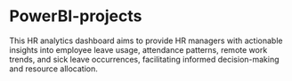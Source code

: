 # PowerBI-projects

This HR analytics dashboard aims to provide HR managers with actionable insights into employee leave usage, attendance patterns, remote work trends, and sick leave occurrences, facilitating informed decision-making and resource allocation.
